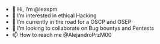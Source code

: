 - 👋 Hi, I’m @leaxpm
- 👀 I’m interested in ethical Hacking
- 🌱 I’m currently in the road for a OSCP and OSEP
- 💞️ I’m looking to collaborate on Bug bountys and Pentests
- 📫 How to reach me @AlejandroPrzM00

<!---
leaxpm/leaxpm is a ✨ special ✨ repository because its `README.md` (this file) appears on your GitHub profile.
You can click the Preview link to take a look at your changes.
--->
